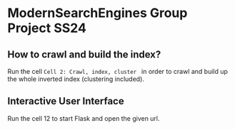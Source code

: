 # ModernSearchEngines Group Project SS24

## How to crawl and build the index?

Run the cell `Cell 2: Crawl, index, cluster ` in order to crawl and build up the whole inverted index (clustering included).

## Interactive User Interface
Run the cell 12 to start Flask and open the given url.  
